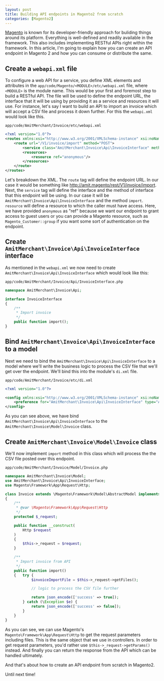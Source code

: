 ```yaml
---
layout: post
title: Building API endpoints in Magento2 from scratch
categories: [Magento2]
---
```


[Magento](https://magento.com) is known for its developer-friendly approach for buliding things around its platform. Everything is well-defined and readily available in the framework. This also includes implementing RESTful APIs right within the framework. In this article, I'm going to explain how you can create an API endpoint in Magento 2 and how you can consume or distribute the same.

## Create a `webapi.xml` file

To configure a web API for a service, you define XML elements and attributes in the `app/code/Magento/<MODULE>/etc/webapi.xml` file, where `<MODULE>` is the module name. This would be your first and foremost step to build a RESTful API. The file will be used to define the endpoint URL, the interface that it will be using by providing it as a service and resources it will use. For instance, let's say I want to build an API to import an invoice which will accept a CSV file and process it down further. For this the `webapi.xml` would look like this.

`app/code/AmitMerchant/Invoice/etc/webapi.xml`

```xml
<?xml version="1.0"?>
<routes xmlns:xsi="http://www.w3.org/2001/XMLSchema-instance" xsi:noNamespaceSchemaLocation="urn:magento:module:Magento_Webapi:etc/webapi.xsd">
    <route url="/V1/invoice/import" method="POST">
        <service class="AmitMerchant\Invoice\Api\InvoiceInterface" method="import"/>
        <resources>
            <resource ref="anonymous"/>
        </resources>
    </route>
</routes>
```

Let's breakdown the XML. The `route` tag will define the endpoint URL. In our case it would be something like http://amit.magento/rest/V1/invoice/import. Next, the `service` tag will define the interface and the method of interface that this endpoint will be using. In our case it will be `AmitMerchant\Invoice\Api\InvoiceInterface` and the method `import`. `resource` will define a resource to which the caller must have access. Here, we have provided `anonymous` as "ref" because we want our endpoint to grant access to guest users or you can provide a Magento resource, such as `Magento_Customer::group` if you want some sort of authentication on the endpoint.


## Create `AmitMerchant\Invoice\Api\InvoiceInterface` interface

As mentioned in the `webapi.xml` we now need to create `AmitMerchant\Invoice\Api\InvoiceInterface` which would look like this:

`app/code/AmitMerchant/Invoice/Api/InvoiceInterface.php`

```php
namespace AmitMerchant\Invoice\Api;

interface InvoiceInterface
{
    /**
     * Import invoice
     */
    public function import();
}
```

## Bind `AmitMerchant\Invoice\Api\InvoiceInterface` to a model

Next we need to bind the `AmitMerchant\Invoice\Api\InvoiceInterface` to a model where we'll write the business logic to process the CSV file that we'll get over the endpoint. We'll bind this into the module's `di.xml` file.

`app/code/AmitMerchant/Invoice/etc/di.xml`

```xml
<?xml version="1.0"?>

<config xmlns:xsi="http://www.w3.org/2001/XMLSchema-instance" xsi:noNamespaceSchemaLocation="urn:magento:framework:ObjectManager/etc/config.xsd">
    <preference for="AmitMerchant\Invoice\Api\InvoiceInterface" type="AmitMerchant\Invoice\Model\Invoice" />
</config>
```

As you can see above, we have bind `AmitMerchant\Invoice\Api\InvoiceInterface` to the `AmitMerchant\Invoice\Model\Invoice` class.

## Create `AmitMerchant\Invoice\Model\Invoice` class

We'll now implement `import` method in this class which will process the the CSV file posted over this endpoint.

`app/code/AmitMerchant/Invoice/Model/Invoice.php`

```php
namespace AmitMerchant\Invoice\Model;
use AmitMerchant\Invoice\Api\InvoiceInterface;
use Magento\Framework\App\Request\Http;

class Invoice extends \Magento\Framework\Model\AbstractModel implements InvoiceInterface
{
    /**
     * @var \Magento\Framework\App\Request\Http
     */
    protected $_request;

    public function __construct(
        Http $request
    )
    {
        $this->_request = $request;
    }

    /**
     * Import invoice from API
     */
    public function import() 
    {   try {
            $invoiceImportFile = $this->_request->getFiles();

            // logic to process the CSV file further

            return json_encode(['success' => true]);
        } catch (\Exception $e) {
            return json_encode(['success' => false]);
        }
    }
}
```

As you can see, we can use Magento's `Magento\Framework\App\Request\Http` to get the request parameters including files. This is the same object that we use in controllers. In order to get request parameters, you'd rather use `$this->_request->getParams()` instead. And finally you can return the response from the API which can be handled ultimately.

And that's about how to create an API endpoint from scratch in Magento2.

Until next time!
